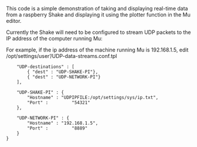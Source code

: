 This code is a simple demonstration of taking and displaying real-time data from a raspberry Shake and displaying it using the plotter function in the Mu editor.

Currently the Shake will need to be configured to stream UDP packets to the IP address of the computer running Mu:

For example, if the ip address of the machine running Mu is 192.168.1.5, edit /opt/settings/user’/UDP-data-streams.conf.tpl

```{
    "UDP-destinations" : [
        { "dest" : "UDP-SHAKE-PI"},
        { "dest" : "UDP-NETWORK-PI"}
    ],

    "UDP-SHAKE-PI" : {
        "Hostname" : "UDPIPFILE:/opt/settings/sys/ip.txt",
        "Port" :         "54321"
    },

    "UDP-NETWORK-PI" : {
        "Hostname" : "192.168.1.5",
        "Port" :         "8889"
    }
}
```
